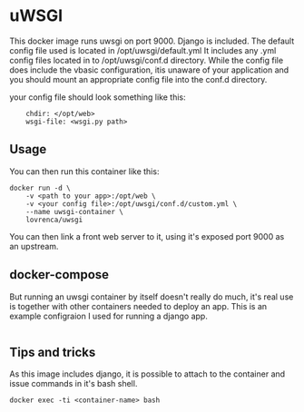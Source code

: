 # uWSGI

This docker image runs uwsgi on port 9000.
Django is included.
The default config file used is located in /opt/uwsgi/default.yml
It includes any .yml config files located in to /opt/uwsgi/conf.d directory.
While the config file does include the vbasic configuration, itis unaware of your application and you should mount an appropriate config file into the 
conf.d directory.

your config file should look something like this:
```
	chdir: </opt/web>
	wsgi-file: <wsgi.py path>
```

## Usage

You can then run this container like this:
```
docker run -d \
	-v <path to your app>:/opt/web \
	-v <your config file>:/opt/uwsgi/conf.d/custom.yml \
	--name uwsgi-container \
	lovrenca/uwsgi
```
You can then link a front web server to it, using it's exposed port 9000 as an upstream.

## docker-compose

But running an uwsgi container by itself doesn't really do much, it's real use is together with other containers needed to deploy an app.
This is an example configraion I used for running a django app.

```
```

## Tips and tricks

As this image includes django, it is possible to attach to the container and issue commands in it's bash shell. 

```
docker exec -ti <container-name> bash
```